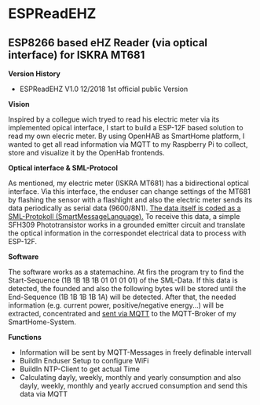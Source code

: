 # ESPReadEHZ
## ESP8266 based eHZ Reader (via optical interface) for ISKRA MT681

**Version History**

- ESPReadEHZ V1.0  12/2018  1st official public Version

**Vision**

Inspired by a collegue wich tryed to read his electric meter via its implemented opical interface, I start to build a ESP-12F based solution to read my own elecric meter. By using OpenHAB as SmartHome platform, I wanted to get all read information via MQTT to my Raspberry Pi to collect, store and visualize it by the OpenHab frontends.

**Optical interface & SML-Protocol**

As mentioned, my electric meter (ISKRA MT681) has a bidirectional optical interface. Via this interface, the enduser can change settings of the MT681 by flashing the sensor with a flashlight and also the electric meter sends its data periodically as serial data (9600/8N1). [The data itself is coded as a SML-Protokoll (SmartMessageLanguage).](https://github.com/Necromancer1982/ESPReadEHZ/blob/master/Example_SML-Code_with_explanation.txt)
To receive this data, a simple SFH309 Phototransistor works in a grounded emitter circuit and translate the optical information in the correspondet electrical data to process with ESP-12F.

**Software**

The software works as a statemachine. At firs the program try to find the Start-Sequence (1B 1B 1B 1B 01 01 01 01) of the SML-Data. If this data is detected, the founded and also the following bytes will be stored until the End-Sequence (1B 1B 1B 1B 1A) will be detected. After that, the needed information (e.g. current power, positive/negative energy...) will be extracted, concentrated and [sent via MQTT](https://github.com/Necromancer1982/ESPReadEHZ/blob/master/MQTT-Topics.txt) to the MQTT-Broker of my SmartHome-System.

**Functions**

- Information will be sent by MQTT-Messages in freely definable intervall
- BuildIn Enduser Setup to configure WiFi
- BuildIn NTP-Client to get actual Time
- Calculating dayly, weekly, monthly and yearly consumption and also dayly, weekly, monthly and yearly accrued consumption and send this data via MQTT       

